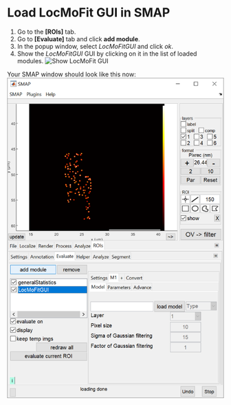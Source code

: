 # Load LocMoFit GUI in SMAP
1. Go to the **[ROIs]** tab.
2. Go to **[Evaluate]** tab and click **add module**.
3. In the popup window, select _LocMoFitGUI_ and click *ok*.
4. Show the _LocMoFitGUI_ GUI by clicking on it in the list of loaded modules.
   ![Show LocMoFit GUI](../images/showLocMoFitGUI.PNG)
   
Your SMAP window should look like this now:
   ![LocMoFit GUI in SMAP](../images/overview.PNG)